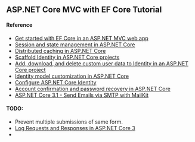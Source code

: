 ﻿## ASP.NET Core MVC with EF Core Tutorial

#### Reference
- [Get started with EF Core in an ASP.NET MVC web app](https://docs.microsoft.com/en-us/aspnet/core/data/ef-mvc/intro?view=aspnetcore-3.1)
- [Session and state management in ASP.NET Core](https://docs.microsoft.com/en-us/aspnet/core/fundamentals/app-state?view=aspnetcore-3.1)
- [Distributed caching in ASP.NET Core](https://docs.microsoft.com/en-us/aspnet/core/performance/caching/distributed?view=aspnetcore-3.1)
- [Scaffold Identity in ASP.NET Core projects](https://docs.microsoft.com/en-us/aspnet/core/security/authentication/scaffold-identity?view=aspnetcore-3.1&tabs=visual-studio)
- [Add, download, and delete custom user data to Identity in an ASP.NET Core project](https://docs.microsoft.com/en-us/aspnet/core/security/authentication/add-user-data?view=aspnetcore-3.1&tabs=visual-studio)
- [Identity model customization in ASP.NET Core](https://docs.microsoft.com/en-us/aspnet/core/security/authentication/customize-identity-model?view=aspnetcore-3.1)
- [Configure ASP.NET Core Identity](https://docs.microsoft.com/en-us/aspnet/core/security/authentication/identity-configuration?view=aspnetcore-3.1)
- [Account confirmation and password recovery in ASP.NET Core](https://docs.microsoft.com/en-us/aspnet/core/security/authentication/accconfirm?view=aspnetcore-3.1&tabs=visual-studio)
- [ASP.NET Core 3.1 - Send Emails via SMTP with MailKit](https://jasonwatmore.com/post/2020/07/15/aspnet-core-3-send-emails-via-smtp-with-mailkit)

#### TODO:
- Prevent multiple submissions of same form.
- [Log Requests and Responses in ASP.NET Core 3](https://itnext.io/log-requests-and-responses-in-asp-net-core-3-a1bebd49c996)
- 